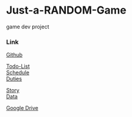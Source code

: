 # Just-a-RANDOM-Game
game dev project

<h3>Link</h3>

[Github](https://github.com/GtfMinecraft/Just-a-RANDOM-Game)

[Todo-List](https://docs.google.com/document/d/1oDFVAbXsU4-udteJj2iyICHenqA6hc_DGsovOCctYZE/edit?usp=sharing)  
[Schedule](https://docs.google.com/document/d/1g32YC58d5cUzQGRr-CICB73JjRi5tnipBRBvgDTr7zg/edit?usp=sharing)  
[Duties](https://docs.google.com/document/d/1pSt7acFpADaEi40_wudDs9zzCZqNBB_tZAea4qARM44/edit?usp=sharing)  

[Story](https://docs.google.com/document/d/17q3B3J7-ifGZnYDPa9oxWDpIhMJfPJ_qVVtLJZiSa0c/edit?usp=sharing)  
[Data](https://docs.google.com/spreadsheets/d/1anQr66ZH60E-OcD_ZVCuxEj-J0hGMnBYav2UqhLw68c/edit?usp=sharing)

[Google Drive](https://drive.google.com/drive/folders/1wUxiWOuVGxcR1Dyet2pAv528f52lO0sf?usp=sharing)
